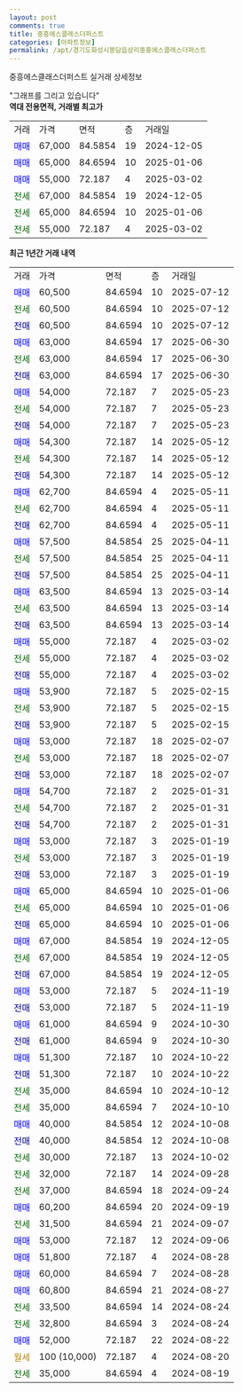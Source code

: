 ```yaml
---
layout: post
comments: true
title: 중흥에스클래스더퍼스트
categories: [아파트정보]
permalink: /apt/경기도화성시봉담읍상리중흥에스클래스더퍼스트
---
```


중흥에스클래스더퍼스트 실거래 상세정보

<script type="text/javascript">
  google.charts.load('current', {'packages':['line', 'corechart']});
  google.charts.setOnLoadCallback(drawChart);

  function drawChart() {
    var data = new google.visualization.DataTable();
    data.addColumn('date', '거래일');
    data.addColumn('number', "매매");
    data.addColumn('number', "전세");
    data.addColumn('number', "전매");

    data.addRows([[new Date(Date.parse("2025-07-12")), 60500, null, null], [new Date(Date.parse("2025-07-12")), null, 60500, null], [new Date(Date.parse("2025-07-12")), null, null, 60500], [new Date(Date.parse("2025-06-30")), 63000, null, null], [new Date(Date.parse("2025-06-30")), null, 63000, null], [new Date(Date.parse("2025-06-30")), null, null, 63000], [new Date(Date.parse("2025-05-23")), 54000, null, null], [new Date(Date.parse("2025-05-23")), null, 54000, null], [new Date(Date.parse("2025-05-23")), null, null, 54000], [new Date(Date.parse("2025-05-12")), 54300, null, null], [new Date(Date.parse("2025-05-12")), null, 54300, null], [new Date(Date.parse("2025-05-12")), null, null, 54300], [new Date(Date.parse("2025-05-11")), 62700, null, null], [new Date(Date.parse("2025-05-11")), null, 62700, null], [new Date(Date.parse("2025-05-11")), null, null, 62700], [new Date(Date.parse("2025-04-11")), 57500, null, null], [new Date(Date.parse("2025-04-11")), null, 57500, null], [new Date(Date.parse("2025-04-11")), null, null, 57500], [new Date(Date.parse("2025-03-14")), 63500, null, null], [new Date(Date.parse("2025-03-14")), null, 63500, null], [new Date(Date.parse("2025-03-14")), null, null, 63500], [new Date(Date.parse("2025-03-02")), 55000, null, null], [new Date(Date.parse("2025-03-02")), null, 55000, null], [new Date(Date.parse("2025-03-02")), null, null, 55000], [new Date(Date.parse("2025-02-15")), 53900, null, null], [new Date(Date.parse("2025-02-15")), null, 53900, null], [new Date(Date.parse("2025-02-15")), null, null, 53900], [new Date(Date.parse("2025-02-07")), 53000, null, null], [new Date(Date.parse("2025-02-07")), null, 53000, null], [new Date(Date.parse("2025-02-07")), null, null, 53000], [new Date(Date.parse("2025-01-31")), 54700, null, null], [new Date(Date.parse("2025-01-31")), null, 54700, null], [new Date(Date.parse("2025-01-31")), null, null, 54700], [new Date(Date.parse("2025-01-19")), 53000, null, null], [new Date(Date.parse("2025-01-19")), null, 53000, null], [new Date(Date.parse("2025-01-19")), null, null, 53000], [new Date(Date.parse("2025-01-06")), 65000, null, null], [new Date(Date.parse("2025-01-06")), null, 65000, null], [new Date(Date.parse("2025-01-06")), null, null, 65000], [new Date(Date.parse("2024-12-05")), 67000, null, null], [new Date(Date.parse("2024-12-05")), null, 67000, null], [new Date(Date.parse("2024-12-05")), null, null, 67000], [new Date(Date.parse("2024-11-19")), 53000, null, null], [new Date(Date.parse("2024-11-19")), null, null, 53000], [new Date(Date.parse("2024-10-30")), 61000, null, null], [new Date(Date.parse("2024-10-30")), null, null, 61000], [new Date(Date.parse("2024-10-22")), 51300, null, null], [new Date(Date.parse("2024-10-22")), null, null, 51300], [new Date(Date.parse("2024-10-12")), null, 35000, null], [new Date(Date.parse("2024-10-10")), null, 35000, null], [new Date(Date.parse("2024-10-08")), 40000, null, null], [new Date(Date.parse("2024-10-08")), null, null, 40000], [new Date(Date.parse("2024-10-02")), null, 30000, null], [new Date(Date.parse("2024-09-28")), null, 32000, null], [new Date(Date.parse("2024-09-24")), null, 37000, null], [new Date(Date.parse("2024-09-19")), 60200, null, null], [new Date(Date.parse("2024-09-07")), null, 31500, null], [new Date(Date.parse("2024-09-06")), 53000, null, null], [new Date(Date.parse("2024-08-28")), 51800, null, null], [new Date(Date.parse("2024-08-28")), 60000, null, null], [new Date(Date.parse("2024-08-27")), 60800, null, null], [new Date(Date.parse("2024-08-24")), null, 33500, null], [new Date(Date.parse("2024-08-24")), null, 32800, null], [new Date(Date.parse("2024-08-22")), 52000, null, null], [new Date(Date.parse("2024-08-20")), null, null, null], [new Date(Date.parse("2024-08-19")), null, 35000, null]]);

    var options = {
      hAxis: {
        format: 'yyyy/MM/dd'
      },    
      lineWidth: 0,
      pointsVisible: true,    
      title: '최근 1년간 유형별 실거래가 분포',
      legend: { position: 'bottom' }
    };

    var formatter = new google.visualization.NumberFormat({pattern:'###,###'} );
    formatter.format(data, 1);
    formatter.format(data, 2);
    
    setTimeout(function() {
        var chart = new google.visualization.LineChart(document.getElementById('columnchart_material'));
        chart.draw(data, (options));
        document.getElementById('loading').style.display = 'none';
    }, 200);
  }
</script>


<div id="loading" style="z-index:20; display: block; margin-left: 0px">"그래프를 그리고 있습니다"</div>
<div id="columnchart_material" style="width: 95%; margin-left: 0px; display: block"></div>
<!-- contents start -->
<b>역대 전용면적, 거래별 최고가</b>
<table class="sortable">
    <tr>
      <td>거래</td>
      <td>가격</td>
      <td>면적</td>
      <td>층</td>
      <td>거래일</td>
    </tr>
        <tr>
          <td><a style="color: blue">매매</a></td>
          <td>67,000</td>
          <td>84.5854</td>
          <td>19</td>
          <td>2024-12-05</td>
        </tr>            <tr>
          <td><a style="color: blue">매매</a></td>
          <td>65,000</td>
          <td>84.6594</td>
          <td>10</td>
          <td>2025-01-06</td>
        </tr>            <tr>
          <td><a style="color: blue">매매</a></td>
          <td>55,000</td>
          <td>72.187</td>
          <td>4</td>
          <td>2025-03-02</td>
        </tr>        
        <tr>
              <td><a style="color: darkgreen">전세</a></td>
              <td>67,000</td>
              <td>84.5854</td>
              <td>19</td>
              <td>2024-12-05</td>
            </tr>            <tr>
              <td><a style="color: darkgreen">전세</a></td>
              <td>65,000</td>
              <td>84.6594</td>
              <td>10</td>
              <td>2025-01-06</td>
            </tr>            <tr>
              <td><a style="color: darkgreen">전세</a></td>
              <td>55,000</td>
              <td>72.187</td>
              <td>4</td>
              <td>2025-03-02</td>
            </tr>        
    
</table>

<b>최근 1년간 거래 내역</b>

<table class="sortable">
    <tr>
      <td>거래</td>
      <td>가격</td>
      <td>면적</td>
      <td>층</td>
      <td>거래일</td>
    </tr>
    <tr>
      <td><a style="color: blue">매매</a></td>
      <td>60,500</td>
      <td>84.6594</td>
      <td>10</td>
      <td>2025-07-12</td>
    </tr>          <tr>
      <td><a style="color: darkgreen">전세</a></td>
      <td>60,500</td>
      <td>84.6594</td>
      <td>10</td>
      <td>2025-07-12</td>
    </tr>          <tr>
      <td><a style="color: darkblue">전매</a></td>
      <td>60,500</td>
      <td>84.6594</td>
      <td>10</td>
      <td>2025-07-12</td>
    </tr>          <tr>
      <td><a style="color: blue">매매</a></td>
      <td>63,000</td>
      <td>84.6594</td>
      <td>17</td>
      <td>2025-06-30</td>
    </tr>          <tr>
      <td><a style="color: darkgreen">전세</a></td>
      <td>63,000</td>
      <td>84.6594</td>
      <td>17</td>
      <td>2025-06-30</td>
    </tr>          <tr>
      <td><a style="color: darkblue">전매</a></td>
      <td>63,000</td>
      <td>84.6594</td>
      <td>17</td>
      <td>2025-06-30</td>
    </tr>          <tr>
      <td><a style="color: blue">매매</a></td>
      <td>54,000</td>
      <td>72.187</td>
      <td>7</td>
      <td>2025-05-23</td>
    </tr>          <tr>
      <td><a style="color: darkgreen">전세</a></td>
      <td>54,000</td>
      <td>72.187</td>
      <td>7</td>
      <td>2025-05-23</td>
    </tr>          <tr>
      <td><a style="color: darkblue">전매</a></td>
      <td>54,000</td>
      <td>72.187</td>
      <td>7</td>
      <td>2025-05-23</td>
    </tr>          <tr>
      <td><a style="color: blue">매매</a></td>
      <td>54,300</td>
      <td>72.187</td>
      <td>14</td>
      <td>2025-05-12</td>
    </tr>          <tr>
      <td><a style="color: darkgreen">전세</a></td>
      <td>54,300</td>
      <td>72.187</td>
      <td>14</td>
      <td>2025-05-12</td>
    </tr>          <tr>
      <td><a style="color: darkblue">전매</a></td>
      <td>54,300</td>
      <td>72.187</td>
      <td>14</td>
      <td>2025-05-12</td>
    </tr>          <tr>
      <td><a style="color: blue">매매</a></td>
      <td>62,700</td>
      <td>84.6594</td>
      <td>4</td>
      <td>2025-05-11</td>
    </tr>          <tr>
      <td><a style="color: darkgreen">전세</a></td>
      <td>62,700</td>
      <td>84.6594</td>
      <td>4</td>
      <td>2025-05-11</td>
    </tr>          <tr>
      <td><a style="color: darkblue">전매</a></td>
      <td>62,700</td>
      <td>84.6594</td>
      <td>4</td>
      <td>2025-05-11</td>
    </tr>          <tr>
      <td><a style="color: blue">매매</a></td>
      <td>57,500</td>
      <td>84.5854</td>
      <td>25</td>
      <td>2025-04-11</td>
    </tr>          <tr>
      <td><a style="color: darkgreen">전세</a></td>
      <td>57,500</td>
      <td>84.5854</td>
      <td>25</td>
      <td>2025-04-11</td>
    </tr>          <tr>
      <td><a style="color: darkblue">전매</a></td>
      <td>57,500</td>
      <td>84.5854</td>
      <td>25</td>
      <td>2025-04-11</td>
    </tr>          <tr>
      <td><a style="color: blue">매매</a></td>
      <td>63,500</td>
      <td>84.6594</td>
      <td>13</td>
      <td>2025-03-14</td>
    </tr>          <tr>
      <td><a style="color: darkgreen">전세</a></td>
      <td>63,500</td>
      <td>84.6594</td>
      <td>13</td>
      <td>2025-03-14</td>
    </tr>          <tr>
      <td><a style="color: darkblue">전매</a></td>
      <td>63,500</td>
      <td>84.6594</td>
      <td>13</td>
      <td>2025-03-14</td>
    </tr>          <tr>
      <td><a style="color: blue">매매</a></td>
      <td>55,000</td>
      <td>72.187</td>
      <td>4</td>
      <td>2025-03-02</td>
    </tr>          <tr>
      <td><a style="color: darkgreen">전세</a></td>
      <td>55,000</td>
      <td>72.187</td>
      <td>4</td>
      <td>2025-03-02</td>
    </tr>          <tr>
      <td><a style="color: darkblue">전매</a></td>
      <td>55,000</td>
      <td>72.187</td>
      <td>4</td>
      <td>2025-03-02</td>
    </tr>          <tr>
      <td><a style="color: blue">매매</a></td>
      <td>53,900</td>
      <td>72.187</td>
      <td>5</td>
      <td>2025-02-15</td>
    </tr>          <tr>
      <td><a style="color: darkgreen">전세</a></td>
      <td>53,900</td>
      <td>72.187</td>
      <td>5</td>
      <td>2025-02-15</td>
    </tr>          <tr>
      <td><a style="color: darkblue">전매</a></td>
      <td>53,900</td>
      <td>72.187</td>
      <td>5</td>
      <td>2025-02-15</td>
    </tr>          <tr>
      <td><a style="color: blue">매매</a></td>
      <td>53,000</td>
      <td>72.187</td>
      <td>18</td>
      <td>2025-02-07</td>
    </tr>          <tr>
      <td><a style="color: darkgreen">전세</a></td>
      <td>53,000</td>
      <td>72.187</td>
      <td>18</td>
      <td>2025-02-07</td>
    </tr>          <tr>
      <td><a style="color: darkblue">전매</a></td>
      <td>53,000</td>
      <td>72.187</td>
      <td>18</td>
      <td>2025-02-07</td>
    </tr>          <tr>
      <td><a style="color: blue">매매</a></td>
      <td>54,700</td>
      <td>72.187</td>
      <td>2</td>
      <td>2025-01-31</td>
    </tr>          <tr>
      <td><a style="color: darkgreen">전세</a></td>
      <td>54,700</td>
      <td>72.187</td>
      <td>2</td>
      <td>2025-01-31</td>
    </tr>          <tr>
      <td><a style="color: darkblue">전매</a></td>
      <td>54,700</td>
      <td>72.187</td>
      <td>2</td>
      <td>2025-01-31</td>
    </tr>          <tr>
      <td><a style="color: blue">매매</a></td>
      <td>53,000</td>
      <td>72.187</td>
      <td>3</td>
      <td>2025-01-19</td>
    </tr>          <tr>
      <td><a style="color: darkgreen">전세</a></td>
      <td>53,000</td>
      <td>72.187</td>
      <td>3</td>
      <td>2025-01-19</td>
    </tr>          <tr>
      <td><a style="color: darkblue">전매</a></td>
      <td>53,000</td>
      <td>72.187</td>
      <td>3</td>
      <td>2025-01-19</td>
    </tr>          <tr>
      <td><a style="color: blue">매매</a></td>
      <td>65,000</td>
      <td>84.6594</td>
      <td>10</td>
      <td>2025-01-06</td>
    </tr>          <tr>
      <td><a style="color: darkgreen">전세</a></td>
      <td>65,000</td>
      <td>84.6594</td>
      <td>10</td>
      <td>2025-01-06</td>
    </tr>          <tr>
      <td><a style="color: darkblue">전매</a></td>
      <td>65,000</td>
      <td>84.6594</td>
      <td>10</td>
      <td>2025-01-06</td>
    </tr>          <tr>
      <td><a style="color: blue">매매</a></td>
      <td>67,000</td>
      <td>84.5854</td>
      <td>19</td>
      <td>2024-12-05</td>
    </tr>          <tr>
      <td><a style="color: darkgreen">전세</a></td>
      <td>67,000</td>
      <td>84.5854</td>
      <td>19</td>
      <td>2024-12-05</td>
    </tr>          <tr>
      <td><a style="color: darkblue">전매</a></td>
      <td>67,000</td>
      <td>84.5854</td>
      <td>19</td>
      <td>2024-12-05</td>
    </tr>          <tr>
      <td><a style="color: blue">매매</a></td>
      <td>53,000</td>
      <td>72.187</td>
      <td>5</td>
      <td>2024-11-19</td>
    </tr>          <tr>
      <td><a style="color: darkblue">전매</a></td>
      <td>53,000</td>
      <td>72.187</td>
      <td>5</td>
      <td>2024-11-19</td>
    </tr>          <tr>
      <td><a style="color: blue">매매</a></td>
      <td>61,000</td>
      <td>84.6594</td>
      <td>9</td>
      <td>2024-10-30</td>
    </tr>          <tr>
      <td><a style="color: darkblue">전매</a></td>
      <td>61,000</td>
      <td>84.6594</td>
      <td>9</td>
      <td>2024-10-30</td>
    </tr>          <tr>
      <td><a style="color: blue">매매</a></td>
      <td>51,300</td>
      <td>72.187</td>
      <td>10</td>
      <td>2024-10-22</td>
    </tr>          <tr>
      <td><a style="color: darkblue">전매</a></td>
      <td>51,300</td>
      <td>72.187</td>
      <td>10</td>
      <td>2024-10-22</td>
    </tr>          <tr>
      <td><a style="color: darkgreen">전세</a></td>
      <td>35,000</td>
      <td>84.6594</td>
      <td>10</td>
      <td>2024-10-12</td>
    </tr>          <tr>
      <td><a style="color: darkgreen">전세</a></td>
      <td>35,000</td>
      <td>84.6594</td>
      <td>7</td>
      <td>2024-10-10</td>
    </tr>          <tr>
      <td><a style="color: blue">매매</a></td>
      <td>40,000</td>
      <td>84.5854</td>
      <td>12</td>
      <td>2024-10-08</td>
    </tr>          <tr>
      <td><a style="color: darkblue">전매</a></td>
      <td>40,000</td>
      <td>84.5854</td>
      <td>12</td>
      <td>2024-10-08</td>
    </tr>          <tr>
      <td><a style="color: darkgreen">전세</a></td>
      <td>30,000</td>
      <td>72.187</td>
      <td>13</td>
      <td>2024-10-02</td>
    </tr>          <tr>
      <td><a style="color: darkgreen">전세</a></td>
      <td>32,000</td>
      <td>72.187</td>
      <td>14</td>
      <td>2024-09-28</td>
    </tr>          <tr>
      <td><a style="color: darkgreen">전세</a></td>
      <td>37,000</td>
      <td>84.6594</td>
      <td>18</td>
      <td>2024-09-24</td>
    </tr>          <tr>
      <td><a style="color: blue">매매</a></td>
      <td>60,200</td>
      <td>84.6594</td>
      <td>20</td>
      <td>2024-09-19</td>
    </tr>          <tr>
      <td><a style="color: darkgreen">전세</a></td>
      <td>31,500</td>
      <td>84.6594</td>
      <td>21</td>
      <td>2024-09-07</td>
    </tr>          <tr>
      <td><a style="color: blue">매매</a></td>
      <td>53,000</td>
      <td>72.187</td>
      <td>12</td>
      <td>2024-09-06</td>
    </tr>          <tr>
      <td><a style="color: blue">매매</a></td>
      <td>51,800</td>
      <td>72.187</td>
      <td>4</td>
      <td>2024-08-28</td>
    </tr>          <tr>
      <td><a style="color: blue">매매</a></td>
      <td>60,000</td>
      <td>84.6594</td>
      <td>7</td>
      <td>2024-08-28</td>
    </tr>          <tr>
      <td><a style="color: blue">매매</a></td>
      <td>60,800</td>
      <td>84.6594</td>
      <td>21</td>
      <td>2024-08-27</td>
    </tr>          <tr>
      <td><a style="color: darkgreen">전세</a></td>
      <td>33,500</td>
      <td>84.6594</td>
      <td>14</td>
      <td>2024-08-24</td>
    </tr>          <tr>
      <td><a style="color: darkgreen">전세</a></td>
      <td>32,800</td>
      <td>84.6594</td>
      <td>3</td>
      <td>2024-08-24</td>
    </tr>          <tr>
      <td><a style="color: blue">매매</a></td>
      <td>52,000</td>
      <td>72.187</td>
      <td>22</td>
      <td>2024-08-22</td>
    </tr>          <tr>
      <td><a style="color: darkgoldenrod">월세</a></td>
      <td>100 (10,000)</td>
      <td>72.187</td>
      <td>4</td>
      <td>2024-08-20</td>
    </tr>          <tr>
      <td><a style="color: darkgreen">전세</a></td>
      <td>35,000</td>
      <td>84.6594</td>
      <td>4</td>
      <td>2024-08-19</td>
    </tr>      </table>
<!-- contents end -->    

